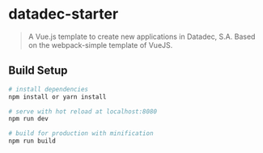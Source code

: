 # datadec-starter

> A Vue.js template to create new applications in Datadec, S.A.
> Based on the webpack-simple template of VueJS.

## Build Setup

``` bash
# install dependencies
npm install or yarn install

# serve with hot reload at localhost:8080
npm run dev

# build for production with minification
npm run build
```

